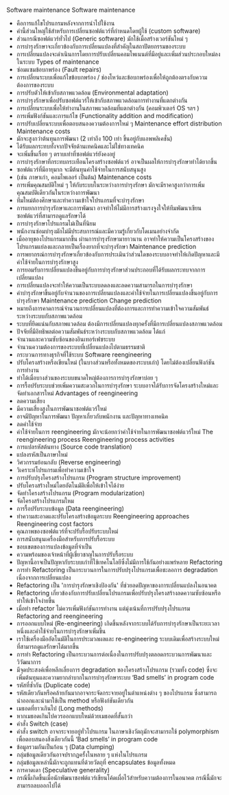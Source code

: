 Software maintenance
Software maintenance
*	คือการแก้ไขโปรแกรมหลังจากการนำไปใช้งาน
*	คำนี้ส่วนใหญ่ใช้สำหรับการเปลี่ยนซอฟต์แวร์ที่กำหนดโดยผู้ใช้ (custom software)	
*	ส่วนกรณีซอฟต์แวร์ทั่วไป (Generic software) มักใช้เมื่อสร้างเวอร์ชันใหม่ ๆ
*	การบำรุงรักษาจะเกี่ยวข้องกับการเปลี่ยนแปลงที่สำคัญในสถาปัตยกรรมของระบบ
*	การเปลี่ยนแปลงจะดำเนินการโดยการปรับเปลี่ยนคอมโพเนนต์ที่มีอยู่และเพิ่มส่วนประกอบใหม่ลงในระบบ
Types of maintenance
*	ซ่อมแซมข้อบกพร่อง (Fault repairs)
*	การเปลี่ยนระบบเพื่อแก้ไขข้อบกพร่อง / ช่องโหว่และข้อบกพร่องเพื่อให้ถูกต้องตรงกับความต้องการของระบบ
*	การปรับตัวให้เข้ากับสภาพแวดล้อม (Environmental adaptation)
*	การบำรุงรักษาเพื่อปรับซอฟต์แวร์ให้เข้ากับสภาพแวดล้อมการทำงานที่แตกต่างกัน
*	การเปลี่ยนระบบเพื่อให้ทำงานในสภาพแวดล้อมที่แตกต่างกัน (คอมพิวเตอร์ OS ฯลฯ )
*	การเพิ่มฟังก์ชันและการแก้ไข (Functionality addition and modification)
*	การปรับเปลี่ยนระบบเพื่อตอบสนองความต้องการใหม่ ๆ
Maintenance effort distribution 
Maintenance costs
*	มักจะสูงกว่าต้นทุนการพัฒนา (2 เท่าถึง 100 เท่า ขึ้นอยู่กับแอพพลิเคชั่น)
*	ได้รับผลกระทบทั้งจากปัจจัยด้านเทคนิคและไม่ใช่ทางเทคนิค
*	จะเพิ่มขึ้นเรื่อย ๆ ตราบเท่าที่ซอฟต์แวร์ยังคงอยู่ 
*	การบำรุงรักษาที่กระทบกระเทือนโครงสร้างซอฟต์แวร์ อาจเป็นผลให้การบำรุงรักษาทำได้ยากขึ้น
*	ซอฟต์แวร์ที่มีอายุมาก จะมีต้นทุนค่าใช้จ่ายในการสนับสนุนสูง 
*	(เช่น ภาษาเก่า, คอมไพเลอร์ เป็นต้น)
Maintenance costs
*	การเพิ่มคุณสมบัติใหม่ ๆ ให้กับระบบในระหว่างการบำรุงรักษา มักจะมีราคาสูงกว่าการเพิ่มคุณสมบัติเดียวกันในระหว่างการพัฒนา
*	ทีมใหม่ต้องศึกษาและทำความเข้าใจโปรแกรมที่จะบำรุงรักษา
*	การแยกการบำรุงรักษาและการพัฒนา อาจทำให้ไม่มีการสร้างแรงจูงใจให้ทีมพัฒนาเขียนซอฟต์แวร์ที่สามารถดูแลรักษาได้
*	การบำรุงรักษาโปรแกรมไม่เป็นที่นิยม
*	พนักงานซ่อมบำรุงมักไม่มีประสบการณ์และมีความรู้เกี่ยวกับโดเมนอย่างจำกัด
*	เมื่ออายุของโปรแกรมมากขึ้น ผ่านการบำรุงรักษามายาวนาน อาจทำให้ความเป็นโครงสร้างของโปรแกรมแย่ลงและกลายเป็นเรื่องยากที่จะบำรุงรักษา
Maintenance prediction
*	การพยากรณ์การบำรุงรักษาเกี่ยวข้องกับการประเมินว่าส่วนใดของระบบอาจทำให้เกิดปัญหาและมีค่าใช้จ่ายในการบำรุงรักษาสูง
*	การยอมรับการเปลี่ยนแปลงขึ้นอยู่กับการบำรุงรักษาส่วนประกอบที่ได้รับผลกระทบจากการเปลี่ยนแปลง
*	การเปลี่ยนแปลงจะทำให้ความเป็นระบบลดลงและลดความสามารถในการบำรุงรักษา
*	ค่าบำรุงรักษาขึ้นอยู่กับจำนวนของการเปลี่ยนแปลงและค่าใช้จ่ายในการเปลี่ยนแปลงขึ้นอยู่กับการบำรุงรักษา
Maintenance prediction
Change prediction
*	หมายถึงการคาดการณ์จำนวนการเปลี่ยนแปลงที่ต้องการและการทำความเข้าใจความสัมพันธ์ระหว่างระบบกับสภาพแวดล้อม
*	ระบบที่ยึดแน่นกับสภาพแวดล้อม ต้องมีการเปลี่ยนแปลงทุกครั้งที่มีการเปลี่ยนแปลงสภาพแวดล้อม
*	ปัจจัยที่มีอิทธิพลต่อความสัมพันธ์ระหว่างระบบกับสภาพแวดล้อม ได้แก่  
*	จำนวนและความซับซ้อนของอินเทอร์เฟซระบบ
*	จำนวนความต้องการของระบบที่เปลี่ยนแปลงไปตามธรรมชาติ
*	กระบวนการทางธุรกิจที่ใช้ระบบ
Software reengineering
*	ปรับโครงสร้างหรือเขียนใหม่ (ในบางส่วนหรือทั้งหมดของระบบเก่า) โดยไม่ต้องเปลี่ยนฟังก์ชันการทำงาน
*	ทำได้เมื่อบางส่วนของระบบขนาดใหญ่ต้องการการบำรุงรักษาบ่อย ๆ
*	การรื้อปรับระบบช่วยเพิ่มความสะดวกในการบำรุงรักษา ระบบอาจได้รับการจัดโครงสร้างใหม่และจัดทำเอกสารใหม่
Advantages of reengineering
*	ลดความเสี่ยง
*	มีความเสี่ยงสูงในการพัฒนาซอฟต์แวร์ใหม่ 
*	อาจมีปัญหาในการพัฒนา ปัญหาเกี่ยวกับพนักงาน และปัญหาทางเทคนิค
*	ลดค่าใช้จ่าย
*	ค่าใช้จ่ายในการ reengineering มักจะน้อยกว่าค่าใช้จ่ายในการพัฒนาซอฟต์แวร์ใหม่
The reengineering process 
Reengineering process activities
*	การแปลรหัสต้นทาง (Source code translation)
*	แปลงรหัสเป็นภาษาใหม่
*	วิศวกรรมย้อนกลับ (Reverse engineering)
*	วิเคราะห์โปรแกรมเพื่อทำความเข้าใจ
*	การปรับปรุงโครงสร้างโปรแกรม (Program structure improvement)
*	ปรับโครงสร้างใหม่โดยอัตโนมัติเพื่อให้เข้าใจได้ง่าย
*	จัดทำโครงสร้างโปรแกรม (Program modularization)
*	จัดโครงสร้างโปรแกรมใหม
*	การรื้อปรับระบบข้อมูล (Data reengineering)
*	ทำความสะอาดและปรับโครงสร้างข้อมูลระบบ
Reengineering approaches 
Reengineering cost factors
*	คุณภาพของซอฟต์แวร์ที่จะปรับรื้อปรับระบบใหม่
*	การสนับสนุนเครื่องมือสำหรับการปรับรื้อระบบ
*	ขอบเขตของการแปลงข้อมูลที่จำเป็น
*	ความพร้อมของเจ้าหน้าที่ผู้เชี่ยวชาญในการปรับรื้อระบบ
*	ปัญหานี้อาจเป็นปัญหากับระบบเก่าที่ใช้เทคโนโลยีซึ่งไม่มีการใช้กันอย่างแพร่หลาย
Refactoring
*	การทำ Refactoring เป็นกระบวนการในการปรับปรุงโปรแกรมเพื่อชะลอการ degradation เนื่องจากการเปลี่ยนแปลง
*	Refactoring เป็น 'การบำรุงรักษาเชิงป้องกัน' ที่ช่วยลดปัญหาของการเปลี่ยนแปลงในอนาคต
*	Refactoring เกี่ยวข้องกับการปรับเปลี่ยนโปรแกรมเพื่อปรับปรุงโครงสร้างลดความซับซ้อนหรือทำให้เข้าใจง่ายขึ้น
*	เมื่อทำ refactor ไม่ควรเพิ่มฟังก์ชันการทำงาน แต่มุ่งเน้นที่การปรับปรุงโปรแกรม
Refactoring and reengineering
*	การออกแบบใหม่ (Re-engineering) เกิดขึ้นหลังจากระบบได้รับการบำรุงรักษาเป็นระยะเวลาหนึ่งและค่าใช้จ่ายในการบำรุงรักษาเพิ่มขึ้น
*	เราใช้เครื่องมืออัตโนมัติในการประมวลผลและ re-engineering ระบบเดิมเพื่อสร้างระบบใหม่ที่สามารถดูแลรักษาได้มากขึ้น
*	การทำ Refactoring เป็นกระบวนการต่อเนื่องในการปรับปรุงตลอดกระบวนการพัฒนาและวิวัฒนาการ 
*	มีจุดประสงค์เพื่อหลีกเลี่ยงการ degradation ของโครงสร้างโปรแกรม (รวมทั้ง code) ซึ่งจะเพิ่มต้นทุนและความยากลำบากในการบำรุงรักษาระบบ
‘Bad smells’ in program code
*	รหัสที่ซ้ำกัน (Duplicate code) 
*	รหัสเดียวกันหรือคล้ายกันมากอาจกระจัดกระจายอยู่ในตำแหน่งต่าง ๆ ของโปรแกรม ซึ่งสามารถนำออกและนำมาใช้เป็น method หรือฟังก์ชันเดียวกัน
*	เมธอดที่ยาวเกินไป (Long methods)
*	หากเมธอดเกินไปควรออกแบบใหม่ด้วยเมธอดที่สั้นกว่า
*	คำสั่ง Switch (case)
*	คำสั่ง switch อาจกระจายอยู่ทั่วโปรแกรม ในภาษาเชิงวัตถุมักจะสามารถใช้ polymorphism เพื่อตอบสนองสิ่งเดียวกันนี้
‘Bad smells’ in program code
*	ข้อมูลรวมกันเป็นก้อน ๆ (Data clumping)
*	กลุ่มข้อมูลเดียวกันอาจปรากฏครั้งในหลาย ๆ แห่งในโปรแกรม
*	กลุ่มข้อมูลเหล่านี้มักจะถูกแทนที่ด้วยวัตถุที่ encapsulates ข้อมูลทั้งหมด
*	การคาดเดา (Speculative generality)
*	กรณีนี้เกิดขึ้นเมื่อนักพัฒนาซอฟต์แวร์เขียนโค้ดเผื่อไว้สำหรับความต้องการในอนาคต กรณีนี้มักจะสามารถลบออกไปได้
